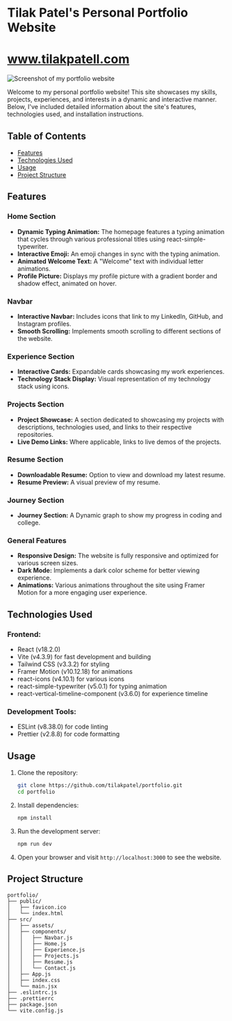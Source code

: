 # Tilak Patel's Personal Portfolio Website
# www.tilakpatell.com
![Screenshot of my portfolio website]()

Welcome to my personal portfolio website! This site showcases my skills, projects, experiences, and interests in a dynamic and interactive manner. Below, I've included detailed information about the site's features, technologies used, and installation instructions.

## Table of Contents
- [Features](#features)
- [Technologies Used](#technologies-used)
- [Usage](#usage)
- [Project Structure](#project-structure)

## Features

### Home Section
- **Dynamic Typing Animation:** The homepage features a typing animation that cycles through various professional titles using react-simple-typewriter.
- **Interactive Emoji:** An emoji changes in sync with the typing animation.
- **Animated Welcome Text:** A "Welcome" text with individual letter animations.
- **Profile Picture:** Displays my profile picture with a gradient border and shadow effect, animated on hover.

### Navbar
- **Interactive Navbar:** Includes icons that link to my LinkedIn, GitHub, and Instagram profiles.
- **Smooth Scrolling:** Implements smooth scrolling to different sections of the website.

### Experience Section
- **Interactive Cards:** Expandable cards showcasing my work experiences.
- **Technology Stack Display:** Visual representation of my technology stack using icons.

### Projects Section
- **Project Showcase:** A section dedicated to showcasing my projects with descriptions, technologies used, and links to their respective repositories.
- **Live Demo Links:** Where applicable, links to live demos of the projects.

### Resume Section
- **Downloadable Resume:** Option to view and download my latest resume.
- **Resume Preview:** A visual preview of my resume.

### Journey Section
- **Journey Section:** A Dynamic graph to show my progress in coding and college.

### General Features
- **Responsive Design:** The website is fully responsive and optimized for various screen sizes.
- **Dark Mode:** Implements a dark color scheme for better viewing experience.
- **Animations:** Various animations throughout the site using Framer Motion for a more engaging user experience.

## Technologies Used

### Frontend:
- React (v18.2.0)
- Vite (v4.3.9) for fast development and building
- Tailwind CSS (v3.3.2) for styling
- Framer Motion (v10.12.18) for animations
- react-icons (v4.10.1) for various icons
- react-simple-typewriter (v5.0.1) for typing animation
- react-vertical-timeline-component (v3.6.0) for experience timeline

### Development Tools:
- ESLint (v8.38.0) for code linting
- Prettier (v2.8.8) for code formatting

## Usage
1. Clone the repository:
    ```bash
    git clone https://github.com/tilakpatel/portfolio.git
    cd portfolio
    ```

2. Install dependencies:
    ```bash
    npm install
    ```

3. Run the development server:
    ```bash
    npm run dev
    ```

4. Open your browser and visit `http://localhost:3000` to see the website.

## Project Structure
```plaintext
portfolio/
├── public/
│   ├── favicon.ico
│   └── index.html
├── src/
│   ├── assets/
│   ├── components/
│   │   ├── Navbar.js
│   │   ├── Home.js
│   │   ├── Experience.js
│   │   ├── Projects.js
│   │   ├── Resume.js
│   │   └── Contact.js
│   ├── App.js
│   ├── index.css
│   └── main.jsx
├── .eslintrc.js
├── .prettierrc
├── package.json
└── vite.config.js
